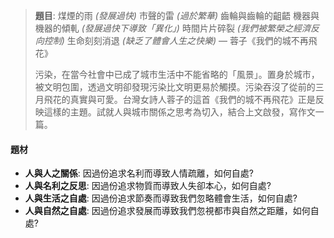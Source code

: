 > **題目**:
> 	煤煙的雨 *(發展過快)*
> 	市聲的雷 *(過於繁華)*
> 	齒輪與齒輪的齟齬
> 	機器與機器的傾軋 *(發展過快下導致「異化」)*
> 	時間片片碎裂 *(我們被繁榮之經濟反向控制)*
> 	生命刻刻消退 *(缺乏了體會人生之快樂)*
> — 蓉子《我們的城不再飛花》
> 
> 污染，在當今社會中已成了城市生活中不能省略的「風景」。置身於城市，被文明包圍，透過文明卻發現污染比文明更易於觸摸。污染吞沒了從前的三月飛花的真實與可愛。台灣女詩人蓉子的這首《我們的城不再飛花》正是反映這樣的主題。試就人與城市關係之思考為切入，結合上文啟發，寫作文一篇。

#### 題材
- **人與人之關係**: 因過份追求名利而導致人情疏離，如何自處?
- **人與名利之反思**: 因過份追求物質而導致人失卻本心，如何自處?
- **人與生活之自處**: 因過份追求節奏而導致我們忽略體會生活，如何自處?
- **人與自然之自處**: 因過份追求發展而導致我們忽視都市與自然之距離，如何自處?

